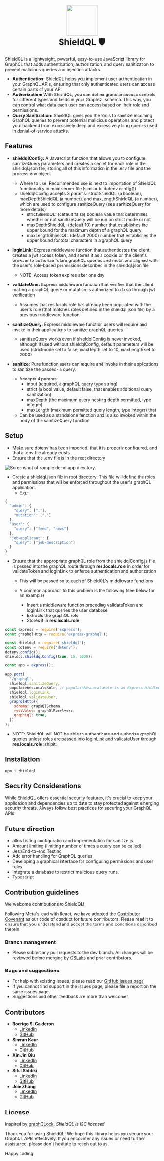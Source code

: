 <h1 align="center">
  <img width="100"  src="./assets/shieldQL.png">
  <br>ShieldQL 🛡️</br>
</h1>

ShieldQL is a lightweight, powerful, easy-to-use JavaScript library for GraphQL that adds authentication, authorization, and query sanitization to prevent malicious queries and injection attacks.

- **Authentication:** ShieldQL helps you implement user authentication in your GraphQL APIs, ensuring that only authenticated users can access certain parts of your API.
- **Authorization:** With ShieldQL, you can define granular access controls for different types and fields in your GraphQL schema. This way, you can control what data each user can access based on their role and permissions.
- **Query Sanitization:** ShieldQL gives you the tools to sanitize incoming GraphQL queries to prevent potential malicious operations and protect your backend from excessively deep and excessively long queries used in denial-of-service attacks.

## Features

- **shieldqlConfig:** A Javascript function that allows you to configure sanitizeQuery parameters and creates a secret for each role in the shieldql.json file, storing all of this information in the .env file and the process.env object

  - Where to use: Recommended use is next to importation of ShieldQL functionality in main server file (similar to dotenv.config())
  - shieldqlConfig accepts 3 params: strictShieldQL (a boolean), maxDepthShieldQL (a number), and maxLengthShieldQL (a number), which are used to configure sanitizeQuery (see sanitizeQuery for more details)
    - strictShieldQL: (default false) boolean value that determines whether or not sanitizeQuery will be run on strict mode or not
    - maxDepthShieldQL: (default 10) number that establishes the upper bound for the maximum depth of a graphQL query
    - maxLengthShieldQL: (default 2000) number that establishes the upper bound for total characters in a graphQL query

- **loginLink:** Express middleware function that authenticates the client, creates a jwt access token, and stores it as a cookie on the client's browser to authorize future graphQL queries and mutations aligned with the user's role-based permissions described in the shieldql.json file

  - NOTE: Access token expires after one day

- **validateUser:** Express middleware function that verifies that the client making a graphQL query or mutation is authorized to do so through jwt verification

  - Assumes that res.locals.role has already been populated with the user's role (that matches roles defined in the shieldql.json file) by a previous middleware function

- **sanitizeQuery:** Express middleware function users will require and invoke in their applications to sanitize graphQL queries

  - sanitizeQuery works even if shieldqlConfig is never invoked, although if used without shieldqlConfig, default parameters will be used (strictmode set to false, maxDepth set to 10, maxLength set to 2000)

- **sanitize:** Pure function users can require and invoke in their applications to sanitize the passed-in query.
  - Accepts 4 params:
    - input (required, a graphQL query type string)
    - strict (a bool value, default false, that enables additional query sanitization)
    - maxDepth (the maximum query nesting depth permitted, type integer)
    - maxLength (maximum permitted query length, type integer) that
  - Can be used as a standalone function and is also invoked within the body of the sanitizeQuery function

## Setup

- Make sure dotenv has been imported, that it is properly configured, and that a .env file already exists
- Ensure that the .env file is in the root directory

![Screenshot of sample demo app directory.](assets/sample_directory2.png)

- Create a shieldql.json file in root directory. This file will define the roles and permissions that will be enforced throughout the user's graphQL application.
  - E.g.:

```javascript
{
  "admin": {
    "query": ["."],
    "mutation": ["."]
  },
  "user": {
    "query": ["feed", "news"]
  },
  "job-applicant": {
    "query": ["job-description"]
  }
}
```

- Ensure that the appropriate graphQL role from the shieldqlConfig.js file is passed into the graphQL route through **res.locals.role** in order for validateToken and loginLink to enforce authentication and authorization

  - This will be passed on to each of ShieldQL's middleware functions
  - A common approach to this problem is the following (see below for an example)

    - Insert a middleware function preceding validateToken and loginLink that queries the user database
    - Extracts the graphQL role
    - Stores it in **res.locals.role**

```javascript
const express = require('express');
const graphqlHttp = require('express-graphql');

const shieldql = require('shieldql');
const dotenv = require('dotenv');
dotenv.config();
shieldql.shieldqlConfig(true, 15, 5000);

const app = express();

app.post(
  '/graphql',
  shieldql.sanitizeQuery,
  populateResLocalsRole, // populateResLocalsRole is an Express Middleware function that populates res.locals.role with the user's graphql.json role
  shieldql.loginLink,
  shieldql.validateUser,
  graphqlHttp({
    schema: graphQlSchema,
    rootValue: graphQlResolvers,
    graphiql: true,
  })
);
```

- NOTE: ShieldQL will NOT be able to authenticate and authorize graphQL queries unless roles are passed into loginLink and validateUser through **res.locals.role** :shipit:

## Installation

```javascript
npm i shieldql
```

## Security Considerations

While ShieldQL offers essential security features, it's crucial to keep your application and dependencies up to date to stay protected against emerging security threats. Always follow best practices for securing your GraphQL APIs.

## Future direction

- allowListing configuration and implementation for sanitize.js
- Amount limiting (limiting number of times a query can be called)
- Jest/End-to-end Testing
- Add error handling for GraphQL queries
- Developing a graphical interface for configuring permissions and user roles
- Integrate a database to restrict malicious query runs.
- Typescript

## Contribution guidelines

We welcome contributions to ShieldQL!

Following Meta's lead with React, we have adopted the [Contributor Covenant](https://www.contributor-covenant.org/) as our code of conduct for future contributors. Please read it to ensure that you understand and accept the terms and conditions described therein.

### Branch management

- Please submit any pull requests to the dev branch. All changes will be reviewed before merging by [OSLabs](https://www.opensourcelabs.io/) and prior contributors.

### Bugs and suggestions

- For help with existing issues, please read our [GitHub issues page](https://github.com/oslabs-beta/ShieldQL/issues)
- If you cannot find support in the issues page, please file a report on the same issues page.
- Suggestions and other feedback are more than welcome!

## Contributors

- **Rodrigo S. Calderon**
  - [LinkedIn](https://www.linkedin.com/in/rodrigosamourcalderon/)
  - [GitHub](https://github.com/rscalderon)
- **Simran Kaur**
  - [LinkedIn](https://www.linkedin.com/in/simran-kaur-nyc/)
  - [GitHub](https://github.com/simk209)
- **Xin Jin Qiu**
  - [LinkedIn](https://www.linkedin.com/in/xinjinqiu/)
  - [GitHub](https://github.com/xjqiu28)
- **Siful Siddiki**
  - [LinkedIn](https://www.linkedin.com/in/siful-siddiki/)
  - [GitHub](https://github.com/sifulsidd)
- **Joie Zhang**
  - [LinkedIn](https://www.linkedin.com/in/joie-zhang/)
  - [GitHub](https://github.com/joie-zhang)

## License

Inspired by [graphQLock](https://github.com/oslabs-beta/graphQLock). _ShieldQL is ISC licensed_

Thank you for using ShieldQL! We hope this library helps you secure your GraphQL APIs effectively. If you encounter any issues or need further assistance, please don't hesitate to reach out to us.

Happy coding!

<!-- # PENDING REVIEW

ShieldQL is a powerful and easy-to-use JavaScript GraphQL middleware library designed to enhance the security of your GraphQL APIs. It provides essential features such as user authentication, authorization, and query sanitization, making it a reliable choice for securing your GraphQL endpoints. With ShieldQL, you can rest assured that your GraphQL API is protected from common security vulnerabilities.

Features
User Authentication: ShieldQL helps you implement user authentication in your GraphQL APIs, ensuring that only authenticated users can access certain parts of your API.

User Authorization: With ShieldQL, you can define granular access controls for different types and fields in your GraphQL schema. This way, you can control what data each user can access based on their role and permissions.

Query Sanitization: ShieldQL automatically sanitizes incoming GraphQL queries to prevent potential malicious operations and protect your backend from harmful attacks like N+1 queries and denial-of-service attacks.

Lightweight and Easy to Use: ShieldQL is designed to be lightweight and straightforward to integrate into your existing GraphQL Express application without introducing unnecessary complexities.


Getting Started
Integrating ShieldQL into your GraphQL Express application is a breeze. Follow these steps to get started:

First, install the ShieldQL package as shown in the installation instructions above.

Import ShieldQL into your Express server file:

Remember to adapt the isAuthenticated and hasPermission functions according to your user authentication and authorization mechanisms.

Security Considerations
While ShieldQL offers essential security features, it's crucial to keep your application and dependencies up to date to stay protected against emerging security threats. Always follow best practices for securing your GraphQL APIs, such as input validation and error handling.
